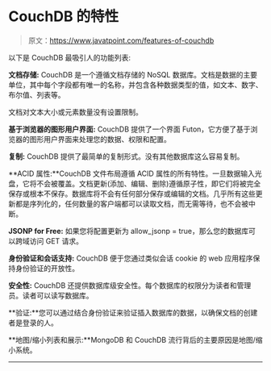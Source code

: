 # CouchDB 的特性

> 原文：<https://www.javatpoint.com/features-of-couchdb>

以下是 CouchDB 最吸引人的功能列表:

**文档存储:** CouchDB 是一个遵循文档存储的 NoSQL 数据库。文档是数据的主要单位，其中每个字段都有唯一的名称，并包含各种数据类型的值，如文本、数字、布尔值、列表等。

文档对文本大小或元素数量没有设置限制。

**基于浏览器的图形用户界面:** CouchDB 提供了一个界面 Futon，它方便了基于浏览器的图形用户界面来处理您的数据、权限和配置。

**复制:** CouchDB 提供了最简单的复制形式。没有其他数据库这么容易复制。

**ACID 属性:**CouchDB 文件布局遵循 ACID 属性的所有特性。一旦数据输入光盘，它将不会被覆盖。文档更新(添加、编辑、删除)遵循原子性，即它们将被完全保存或根本不保存。数据库将不会有任何部分保存或编辑的文档。几乎所有这些更新都是序列化的，任何数量的客户端都可以读取文档，而无需等待，也不会被中断。

**JSONP for Free:** 如果您将配置更新为 allow_jsonp = true，那么您的数据库可以跨域访问 GET 请求。

**身份验证和会话支持:** CouchDB 便于您通过类似会话 cookie 的 web 应用程序保持身份验证的开放性。

**安全性:** CouchDB 还提供数据库级安全性。每个数据库的权限分为读者和管理员。读者可以读写数据库。

**验证:**您可以通过结合身份验证来验证插入数据库的数据，以确保文档的创建者是登录的人。

**地图/缩小列表和展示:**MongoDB 和 CouchDB 流行背后的主要原因是地图/缩小系统。

* * *